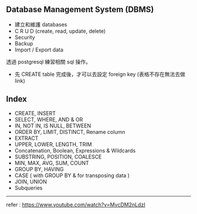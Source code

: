 ## Database Management System (DBMS)
- 建立和維護 databases
- C R U D (create, read, update, delete)
- Security
- Backup
- Import / Export data

透過 postgresql 練習相關 sql 操作。
- 先 CREATE table 完成後，才可以去設定 foreign key (表格不存在無法去做 link)


## Index
- CREATE, INSERT
- SELECT, WHERE, AND & OR
- IN, NOT IN, IS NULL, BETWEEN
- ORDER BY, LIMIT, DISTINCT, Rename column
- EXTRACT
- UPPER, LOWER, LENGTH, TRIM
- Concatenation, Boolean, Expressions & Wildcards
- SUBSTRING, POSITION, COALESCE
- MIN, MAX, AVG, SUM, COUNT
- GROUP BY, HAVING
- CASE ( with GROUP BY & for transposing data )
- JOIN, UNION
- Subqueries

---------------------------------------------
refer : https://www.youtube.com/watch?v=MvcDM2nLdzI
